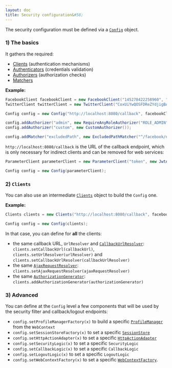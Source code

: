 ```yaml
---
layout: doc
title: Security configuration&#58;
---
```


The security configuration must be defined via a [`Config`](https://github.com/pac4j/pac4j/blob/master/pac4j-core/src/main/java/org/pac4j/core/config/Config.java) object.

### 1) The basics

It gathers the required:

- [Clients](clients.html) (authentication mechanisms)
- [Authenticators](authenticators.html) (credentials validation)
- [Authorizers](authorizers.html) (authorization checks)
- [Matchers](matchers.html)

**Example:**

```java
FacebookClient facebookClient = new FacebookClient("145278422258960", "be21409ba8f39b5dae2a7de525484da8");
TwitterClient twitterClient = new TwitterClient("CoxUiYwQOSFDReZYdjigBA", "2kAzunH5Btc4gRSaMr7D7MkyoJ5u1VzbOOzE8rBofs");

Config config = new Config("http://localhost:8080/callback", facebookClient, twitterClient);

config.addAuthorizer("admin", new RequireAnyRoleAuthorizer("ROLE_ADMIN"));
config.addAuthorizer("custom", new CustomAuthorizer());

config.addMatcher("excludedPath", new ExcludedPathMatcher("^/facebook/notprotected\\.jsp$"));
```

`http://localhost:8080/callback` is the URL of the callback endpoint, which is only necessary for indirect clients and can be removed for web services:

```java
ParameterClient parameterClient = new ParameterClient("token", new JwtAuthenticator(salt));

Config config = new Config(parameterClient);
```

### 2) `Clients`

You can also use an intermediate [`Clients`](https://github.com/pac4j/pac4j/blob/master/pac4j-core/src/main/java/org/pac4j/core/client/Clients.java) object to build the `Config` one.

**Example:**

```java
Clients clients = new Clients("http://localhost:8080/callback", facebookClient, twitterClient, parameterClient);

Config config = new Config(clients);
```

In that case, you can define for **all** the clients:

- the same callback URL, `UrlResolver` and [`CallbackUrlResolver`](clients.html#3-the-callback-url): `clients.setCallbackUrl(callbackUrl)`, `clients.setUrlResolver(urlResolver)` and `clients.setCallbackUrlResolver(callbackUrlResolver)`
- the same [`AjaxRequestResolver`](clients.html#5-ajax-requests): `clients.setAjaxRequestResolver(ajaxRequestResolver)`
- the same [`AuthorizationGenerator`](clients.html#2-compute-roles): `clients.addAuthorizationGenerator(authorizationGenerator)`

### 3) Advanced

You can define at the `Config` level a few components that will be used by the security filter and callback/logout endpoints:

- `config.setProfileManagerFactory(x)` to build a specific [`ProfileManager`](profile-manager.html) from the `WebContext`
- `config.setSessionStoreFactory(x)` to set a specific [`SessionStore`](session-store.html)
- `config.setHttpActionAdapter(x)` to set a specific [`HttpActionAdapter`](http-action-adapter.html)
- `config.setSecurityLogic(x)` to set a specific `SecurityLogic`
- `config.setCallbackLogic(x)` to set a specific `CallbackLogic`
- `config.setLogoutLogic(x)` to set a specific `LogoutLogic`
- `config.setWebContextFactory(x)` to set a specific [`WebContextFactory`](web-context.html).
